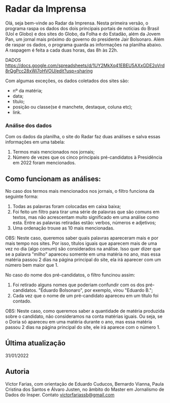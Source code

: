 # Radar da Imprensa
Olá, seja bem-vinde ao Radar da Imprensa. Nesta primeira versão, o programa raspa os dados dos dois principais portais de notícias do Brasil (Uol e Globo) e dos sites do Globo, da Folha e do Estadão, além da Jovem Pan, um jornal mais próximo do governo do presidente Jair Bolsonaro. Além de raspar os dados, o programa guarda as informações na planilha abaixo. A raspagem é feita a cada duas horas, das 8h às 22h.

DADOS
https://docs.google.com/spreadsheets/d/1UY2MkXq41EBEU5AXxGDE2oVrd8rQgPcc28xWi7oHVOU/edit?usp=sharing

Com algumas exceções, os dados coletados dos sites são: 
- nº da matéria;
- data;
- título;
- posição ou classe(se é manchete, destaque, coluna etc);
- link.

### Análise dos dados
Com os dados da planilha, o site do Radar faz duas análises e salva essas informações em uma tabela:
1. Termos mais mencionados nos jornais;
2. Número de vezes que os cinco principais pré-candidatos à Presidência em 2022 foram mencionados.


## Como funcionam as análises:
No caso dos termos mais mencionados nos jornais, o filtro funciona da seguinte forma:
1. Todas as palavras foram colocadas em caixa baixa;
2. Foi feito um filtro para tirar uma série de palavras que são comuns em textos, mas não acrescentam muito significado em uma análise como esta. Entre as palavras retiradas estão: verbos, números e adjetivos;
3. Uma ordenação trouxe as 10 mais mencionadas.

OBS: Neste caso, queremos saber quais palavras apareceram mais e por mais tempo nos sites. Por isso, títulos iguais que aparecem mais de uma vez no dia (algo comum) são considerados na análise. Isso quer dizer que se a palavra "milho" apareceu somente em uma matéria no ano, mas essa matéria passou 2 dias na página principal do site, ela irá aparecer com um número bem maior que 1.


No caso do nome dos pré-candidatos, o filtro funcinou assim:
1. Foi retirado alguns nomes que poderiam confundir com os dos pré-candidatos. "Eduardo Bolsonaro", por exemplo, virou "Eduardo B.";
2. Cada vez que o nome de um pré-candidato apareceu em um título foi contado.

OBS: Neste caso, como queremos saber a quantidade de matéria produzida sobre o candidato, não consideramos na conta matérias iguais. Ou seja, se o Doria só apareceu em uma matéria durante o ano, mas essa matéria passou 2 dias na página principal do site, ele irá aparece com o número 1.

## Última atualização
31/01/2022

## Autoria
Victor Farias, com orientação de Eduardo Cuducos, Bernardo Vianna, Paula Cristina dos Santos e Álvaro Justen, no âmbito do Master em Jornalismo de Dados do Insper. 
Contato victorfariassb@gmail.com
